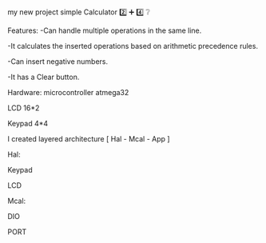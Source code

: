  my new project simple Calculator 2️⃣ ➕ 4️⃣ ❔

 
 Features:
-Can handle multiple operations in the same line.

-It calculates the inserted operations based on arithmetic precedence rules.

-Can insert negative numbers.

-It has a Clear button.

Hardware:
microcontroller atmega32

LCD 16*2

Keypad 4*4

I created layered architecture [ Hal - Mcal - App ]

Hal:

Keypad

LCD

Mcal:

DIO

PORT
